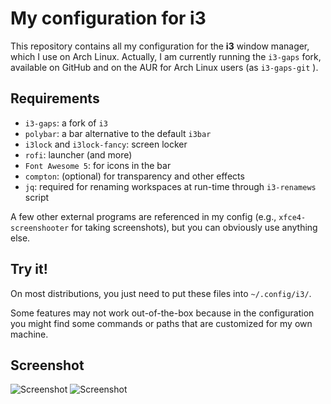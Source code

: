 # My configuration for i3

This repository contains all my configuration for the **i3** window manager,
which I use on Arch Linux.
Actually, I am currently running the `i3-gaps` fork, available on GitHub and on
the AUR for Arch Linux users (as `i3-gaps-git` ).

## Requirements

- `i3-gaps`: a fork of `i3`
- `polybar`: a bar alternative to the default `i3bar`
- `i3lock` and `i3lock-fancy`: screen locker
- `rofi`: launcher (and more)
- `Font Awesome 5`: for icons in the bar
- `compton`: (optional) for transparency and other effects
- `jq`: required for renaming workspaces at run-time through `i3-renamews` script

A few other external programs are referenced in my config (e.g.,
`xfce4-screenshooter` for taking screenshots), but you can
obviously use anything else.

## Try it!

On most distributions, you just need to put these files into `~/.config/i3/`.

Some features may not work out-of-the-box because in the configuration you might find
some commands or paths that are customized for my own machine.

## Screenshot ##
![Screenshot](https://user-images.githubusercontent.com/5101523/34906310-727ddf88-f86b-11e7-9c39-c15697712d39.png)
![Screenshot](https://user-images.githubusercontent.com/5101523/34906311-729843f0-f86b-11e7-987d-314f3e16379a.png)
